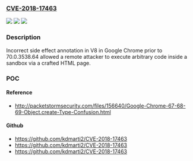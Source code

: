### [CVE-2018-17463](https://cve.mitre.org/cgi-bin/cvename.cgi?name=CVE-2018-17463)
![](https://img.shields.io/static/v1?label=Product&message=Chrome&color=blue)
![](https://img.shields.io/static/v1?label=Version&message=%3C%2070.0.3538.64%20&color=brighgreen)
![](https://img.shields.io/static/v1?label=Vulnerability&message=Inappropriate%20implementation&color=brighgreen)

### Description

Incorrect side effect annotation in V8 in Google Chrome prior to 70.0.3538.64 allowed a remote attacker to execute arbitrary code inside a sandbox via a crafted HTML page.

### POC

#### Reference
- http://packetstormsecurity.com/files/156640/Google-Chrome-67-68-69-Object.create-Type-Confusion.html

#### Github
- https://github.com/kdmarti2/CVE-2018-17463
- https://github.com/kdmarti2/CVE-2018-17463
- https://github.com/kdmarti2/CVE-2018-17463

